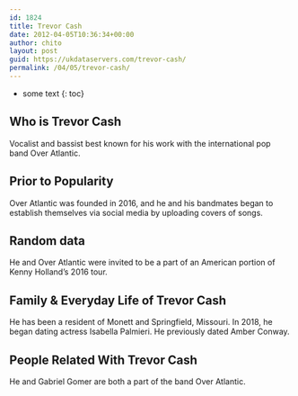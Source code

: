 ```yaml
---
id: 1824
title: Trevor Cash
date: 2012-04-05T10:36:34+00:00
author: chito
layout: post
guid: https://ukdataservers.com/trevor-cash/
permalink: /04/05/trevor-cash/
---
```


* some text
{: toc}
          
          
## Who is  Trevor Cash
                  
                  
                  
Vocalist and bassist best known for his work with the international pop band Over Atlantic. 
                  
                
                
                
## Prior to Popularity 
                  
                  
                  
Over Atlantic was founded in 2016, and he and his bandmates began to establish themselves via social media by uploading covers of songs. 
                  
                
                
                
## Random data 
                  
                  
                  
He and Over Atlantic were invited to be a part of an American portion of Kenny Holland&#8217;s 2016 tour. 
                  
                
                
                
## Family & Everyday Life of Trevor Cash
                  
                  
                  
He has been a resident of Monett and Springfield, Missouri. In 2018, he began dating actress Isabella Palmieri. He previously dated Amber Conway. 
                  
                
                
                
## People Related With  Trevor Cash
                  
                  
                  
He and Gabriel Gomer are both a part of the band Over Atlantic. 
                  
                
              
            
          
          
          
    
    
  
